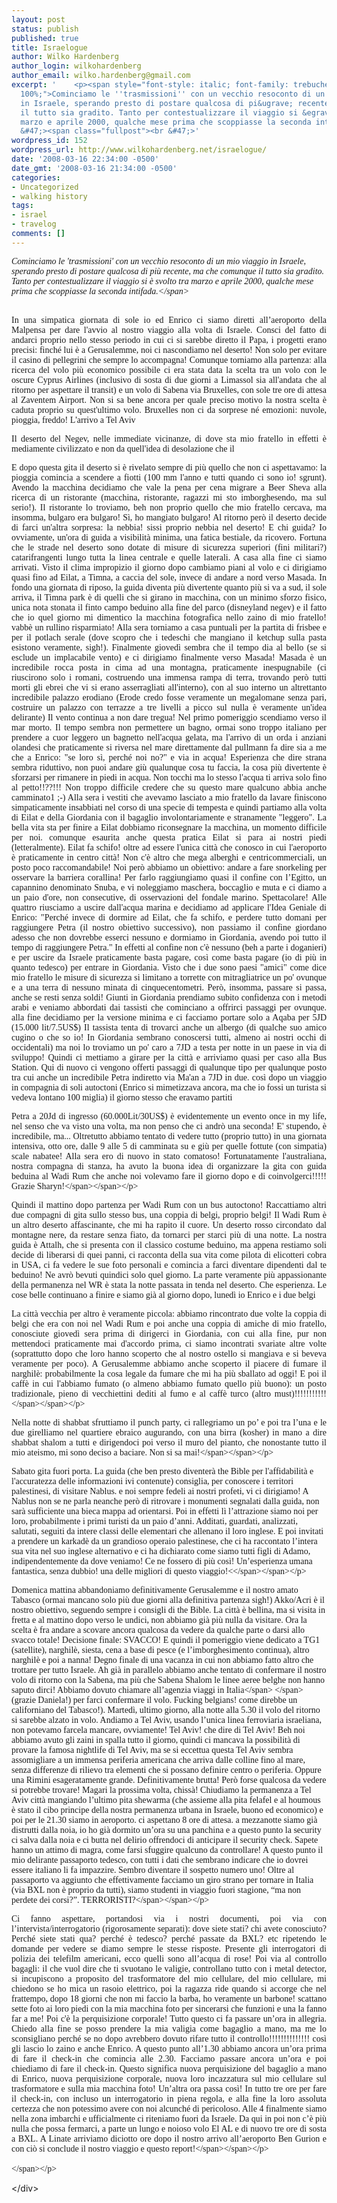 ```yaml
---
layout: post
status: publish
published: true
title: Israelogue
author: Wilko Hardenberg
author_login: wilkohardenberg
author_email: wilko.hardenberg@gmail.com
excerpt: '    <p><span style="font-style: italic; font-family: trebuchet ms; font-size:
  100%;">Cominciamo le ''trasmissioni'' con un vecchio resoconto di un mio viaggio
  in Israele, sperando presto di postare qualcosa di pi&ugrave; recente, ma che comunque
  il tutto sia gradito. Tanto per contestualizzare il viaggio si &egrave; svolto tra
  marzo e aprile 2000, qualche mese prima che scoppiasse la seconda intifada.<&#47;span><br
  &#47;><span class="fullpost"><br &#47;>'
wordpress_id: 152
wordpress_url: http://www.wilkohardenberg.net/israelogue/
date: '2008-03-16 22:34:00 -0500'
date_gmt: '2008-03-16 21:34:00 -0500'
categories:
- Uncategorized
- walking history
tags:
- israel
- travelog
comments: []
---
```

<p><span style="font-style: italic; font-family: trebuchet ms; font-size: 100%;">Cominciamo le 'trasmissioni' con un vecchio resoconto di un mio viaggio in Israele, sperando presto di postare qualcosa di pi&ugrave; recente, ma che comunque il tutto sia gradito. Tanto per contestualizzare il viaggio si &egrave; svolto tra marzo e aprile 2000, qualche mese prima che scoppiasse la seconda intifada.<&#47;span><br &#47;><span class="fullpost"><br &#47;><a id="more"></a><a id="more-152"></a></p>
<p class="HTMLBody" style="text-align: justify; font-family: trebuchet ms;"><span style="font-size: 100%;"><span style="font-family: trebuchet ms;">In una simpatica giornata di sole io ed Enrico ci siamo diretti all&rsquo;aeroporto della Malpensa per dare l'avvio al nostro viaggio alla volta di Israele. Consci del fatto di andarci proprio nello stesso periodo in cui ci si sarebbe diretto il Papa, i progetti erano precisi: finch&eacute; lui &egrave; a Gerusalemme, noi ci nascondiamo nel deserto! Non solo per evitare il casino di pellegrini che sempre lo accompagna! Comunque torniamo alla partenza: alla ricerca del volo pi&ugrave; economico possibile ci era stata data la scelta tra un volo con le oscure Cyprus Airlines (inclusivo di sosta di due giorni a Limassol sia all'andata che al ritorno per aspettare il transit) e un volo di Sabena via Bruxelles, con sole tre ore di attesa al Zaventem Airport. Non si sa bene ancora per quale preciso motivo la nostra scelta &egrave; caduta proprio su quest'ultimo volo. Bruxelles non ci da sorprese n&eacute; emozioni: nuvole, pioggia, freddo! L'arrivo a Tel Aviv<span style="font-size: 0;"> <&#47;span>era previsto per le 3.40 am, per la nostra preoccupazione. Ci sar&agrave; qualcosa di aperto? troveremo un mezzo per arrivare in citt&agrave;? etc.? Tutto vano, in piena notte a TA girava pi&ugrave; gente che a BXL nel tardo pomeriggio: addetti alla sicurezza (ovviamente, ci faremo l'abitudine), negozi aperti, banche funzionanti e bus che girano!!!!! Usciti dall'aeroporto e raggiunta la stazione dei bus ci attende il primo impatto con la realt&agrave; israeliana (e si sa che le prime impressioni...): se uno non &egrave; un militare o lo &egrave; stato o lo sar&agrave; (fanno eccezione i pinguini, pardon gli ultraortoddossi)! E' domenica, il primo giorno della settimana, tutti tornano ai propri posti<span style="font-size: 0;"> <&#47;span>e i bus letteralmente traboccano soldati (e soldatesse, e le divise donano ;-)) con regolamentare mitra sempre addosso. Inquietante, ma si fa in fretta l'abitudine a chiedere al proprio vicino: "Scusa ti spiacerebbe spostare il fucile, mi ci vorrei sedere io l&igrave;" o a schivare le canne di armi automatiche mentre si cammina. Comunque sembrano tutti tranquilli, gli standard relativi alle divise sembrano pi&ugrave; lassisti che nei paesi europei e loro, almeno molti di loro, sembrano provarci gusto a "giocare" con le armi. Il nostro obiettivo &egrave; un campus scientifico nel mezzo del deserto del Negev (Sede Boqer) dove mio fratello si trova, delegato a fare ricerca (un posto incredibile, ma di "sociale" non c'&egrave; veramente nulla se si eccettuano devastanti partite di frisbee e potlach improvvisati). Raggiungiamo il campus ancora in mattinata e a questo punto la nostra prima azione in terra d'Israele &egrave; crollare dal sonno sui letti forniti da mio fratello! Realizziamo solo poi dove ci troviamo adesso: in mezzo a un deserto, reale, puro e duro, nel quale le cose civili pi&ugrave; vicine sono un qibbutz e una caserma (certo posti che non danno l'idea di folle divertimento), le citt&agrave; pi&ugrave; vicine sono a 40 min. di pullman, e i pullman non ti portano proprio ovunque e proprio quando vuoi tu. Si fa impellente il bisogno di un mezzo di locomozione proprio e quindi luned&igrave; ci catapultiamo a Beer Sheva (la famosa citt&agrave; pi&ugrave; vicina, anch'essa per altro non sembra promettere divertimenti "folli") a noleggiare (eh s&igrave; crepi l'avarizia) una macchina! La nostra piccola, cara, maneggevole Daihatsu Charade! Una macchina che sembra non potere andare da nessuna parte e invece ti segue dove vuoi. Dotati finalmente del potente mezzo ci dirigiamo a visitare le citt&agrave; nabatee. Trattasi le citt&agrave; nabatee di ideazioni di un popoli di folli che avevano due grandi amori: il deserto e le scale. Le citt&agrave; sono incredibili, incastonate in luoghi dove c'&egrave; poco adesso (anzi una, Shivta, &egrave; proprio al centro di una zona di addestramento militare), mi immagino tra il 500bc e 500AD, ma dotate di ogni comfort concepibile per i tempi: cisterne, mulini d'olio comunitari, vinerie comuni etc.<span style="font-size: 0;"> <&#47;span><&#47;span><&#47;span><&#47;p></p>
<p class="HTMLBody" style="text-align: justify; font-family: trebuchet ms;"><span style="font-size: 100%;"><span style="font-family: trebuchet ms;">Il deserto del Negev, nelle immediate vicinanze, di dove sta mio fratello in effetti &egrave; mediamente civilizzato e non da quell'idea di desolazione che il<span style="font-size: 0;"> <&#47;span>deserto nel mio immaginario avrebbe dovuto dare, al parte pi&ugrave; incredibile per&ograve; l'abbiamo vista il giorno dopo le citt&agrave; nabatee: il Makhtesh Ramon, il pi&ugrave; grande cratere naturale del mondo, formatosi nel corso di un complicato processo di collassamento di una immensa volta rocciosa, che mio fratello ci ha spiegato ma io non ho registrato al 100%! Nel Makhtesh sembra che non ci sia un punto identico all'altro, un colore che non riesca a farsi rappresentare da una qualche sabbia . Abbiamo camminato un cinque ore<span style="font-size: 0;"> <&#47;span>tra le sabbie e le rocce di questa incredibile arena naturale, immersi nel silenzio che solo gli spazi sconfinati ti possono donare, guidati dagli efficientissimi sentieri israeliani (prob anch'essi studiati per il caso di un eventuale uso militare). Un esperienza difficilmente spiegabile a parole e, purtroppo, neanche le foto rendono ragione allo spettacolo (alla faccia della pubblicit&agrave; della Kodak), mancheranno sempre i colori veri, la possibilit&agrave; di toccare la sabbia, le ore impegnate a cercare fossili con alterne fortune, il vento, la polvere etc etc. Insomma se potete andateci!<&#47;span><&#47;span><&#47;p></p>
<p class="HTMLBody" style="text-align: justify; font-family: trebuchet ms;"><span style="font-size: 100%;"><span style="font-family: trebuchet ms;">E dopo questa gita il deserto si &egrave; rivelato sempre di pi&ugrave; quello che non ci aspettavamo: la pioggia comincia a scendere a fiotti (100 mm l'anno e tutti quando ci sono io! sgrunt). Avendo la macchina decidiamo che vale la pena per cena migrare a Beer Sheva alla ricerca di un ristorante (macchina, ristorante, ragazzi mi sto imborghesendo, ma sul serio!). Il ristorante lo troviamo, beh non proprio quello che mio fratello cercava, ma insomma, bulgaro era bulgaro! S&igrave;, ho mangiato bulgaro! Al ritorno per&ograve; il deserto decide di farci un'altra sorpresa: la nebbia! sissi proprio nebbia nel deserto! E chi guida? Io ovviamente, un'ora di guida a visibilit&agrave; minima, una fatica bestiale, da ricovero. Fortuna che le strade nel deserto sono dotate di misure di sicurezza superiori (fini militari?) catarifrangenti lungo tutta la linea centrale e quelle laterali. A casa alla fine ci siamo arrivati. Visto il clima impropizio il giorno dopo cambiamo piani al volo e ci dirigiamo quasi fino ad Eilat, a Timna, a caccia del sole, invece di andare a nord verso Masada. In fondo una giornata di riposo, la guida diventa pi&ugrave; divertente quanto pi&ugrave; si va a sud, il sole arriva, il Timna park &egrave; di quelli che si girano in macchina, con un minimo sforzo fisico, unica nota stonata il finto campo beduino alla fine del parco (disneyland negev) e il fatto che io quel giorno mi dimentico la macchina fotografica nello zaino di mio fratello! vabb&egrave; un rullino risparmiato! Alla sera torniamo a casa puntuali per la partita di frisbee e per il potlach serale (dove scopro che i tedeschi che mangiano il ketchup sulla pasta esistono veramente, sigh!). Finalmente gioved&igrave; sembra che il tempo dia al bello (se si esclude un implacabile vento) e ci dirigiamo finalmente verso Masada! Masada &egrave; un incredibile rocca posta in cima ad una montagna, praticamente inespugnabile (ci riuscirono solo i romani, costruendo una immensa rampa di terra, trovando per&ograve; tutti morti gli ebrei che vi si erano asserragliati all'interno), con al suo interno un altrettanto incredibile palazzo erodiano (Erode credo fosse veramente un megalomane senza pari, costruire un palazzo con terrazze a tre livelli a picco sul nulla &egrave; veramente un'idea delirante) Il vento continua a non dare tregua! Nel primo pomeriggio scendiamo verso il mar morto. Il tempo sembra non permettere un bagno, ormai sono troppo italiano per prendere a cuor leggero un bagnetto nell'acqua gelata, ma l'arrivo di un orda i anziani olandesi che praticamente si riversa nel mare direttamente dal pullmann fa dire sia a me che a Enrico: "se loro s&igrave;, perch&eacute; noi no?" e via in acqua! Esperienza che dire strana sembra riduttivo, non puoi andare gi&ugrave; qualunque cosa tu faccia, la cosa pi&ugrave; divertente &egrave; sforzarsi per rimanere in piedi in acqua. Non tocchi ma lo stesso l'acqua ti arriva solo fino al petto!!??!!! Non troppo difficile credere che su questo mare qualcuno abbia anche camminato1 ;-) Alla sera i vestiti che avevamo lasciato a mio fratello da lavare finiscono simpaticamente insabbiati nel corso di una specie di tempesta e quindi partiamo alla volta di Eilat e della Giordania con il bagaglio involontariamente e stranamente "leggero". La bella vita sta per finire a Eilat dobbiamo riconsegnare la macchina, un momento difficile per noi. comunque esaurita anche questa pratica Eilat si para ai nostri piedi (letteralmente). Eilat fa schifo! oltre ad essere l'unica citt&agrave; che conosco in cui l'aeroporto &egrave; praticamente in centro citt&agrave;! Non c'&egrave; altro che mega alberghi e centricommerciali, un posto poco raccomandabile! Noi per&ograve; abbiamo un obiettivo: andare a fare snorkeling per osservare la barriera corallina! Per farlo raggiungiamo quasi il confine con l&rsquo;Egitto, un capannino denominato Snuba, e vi noleggiamo maschera, boccaglio e muta e ci diamo a un paio d'ore, non consecutive, di osservazioni del fondale marino. Spettacolare! Alle quattro riusciamo a uscire dall'acqua marina e decidiamo ad applicare l'Idea Geniale di Enrico: "Perch&eacute; invece di dormire ad Eilat, che fa schifo, e perdere tutto domani per raggiungere Petra (il nostro obiettivo successivo), non passiamo il confine giordano adesso che non dovrebbe esserci nessuno e dormiamo in Giordania, avendo poi tutto il tempo di raggiungere Petra." In effetti al confine non c'&egrave; nessuno (beh a parte i doganieri) e per uscire da Israele praticamente basta pagare, cos&igrave; come basta pagare (io di pi&ugrave; in quanto tedesco) per entrare in Giordania. Visto che i due sono paesi "amici" come dice mio fratello le misure di sicurezza si limitano a torrette con mitragliatrice un po' ovunque e a una terra di nessuno minata di cinquecentometri. Per&ograve;, insomma, passare si passa, anche se resti senza soldi! Giunti in Giordania prendiamo subito confidenza con i metodi arabi e veniamo abbordati dai tassisti che cominciano a offrirci passaggi per ovunque. alla fine decidiamo per la versione minima e ci facciamo portare solo a Aqaba per 5JD (15.000 lit&#47;7.5US$) Il tassista tenta di trovarci anche un albergo (di qualche suo amico cugino o che so io! In Giordania sembrano conoscersi tutti, almeno ai nostri occhi di occidentali) ma noi lo troviamo un po' caro a 7JD a testa per notte in un paese in via di sviluppo! Quindi ci mettiamo a girare per la citt&agrave; e arriviamo quasi per caso alla Bus Station. Qui di nuovo ci vengono offerti passaggi di qualunque tipo per qualunque posto tra cui anche un incredibile Petra indiretto via Ma'an a 7JD in due. cos&igrave; dopo un viaggio in compagnia di soli autoctoni (Enrico si mimetizzava ancora, ma che io fossi un turista si vedeva lontano 100 miglia) il giorno stesso che eravamo partiti<span style="font-size: 0;"> <&#47;span>da casa di mio fratello siamo arrivati a Petra. e questo dopo aver discusso tutta la sera precedente se avremmo dovuto rinunciare a qualcosa per fare in tempo, cos&igrave; tutto sembrava risolversi da solo! Troppo stanchi ormai per capire prendiamo il primo albergo economico che il tassista ci offre (4JD a notte) e sveniamo nella nostra camerata.<br &#47;><&#47;span><&#47;span><&#47;p></p>
<p class="HTMLBody" style="text-align: justify; font-family: trebuchet ms;"><span style="font-size: 100%;"><span style="font-family: trebuchet ms;">Petra a 20Jd di ingresso (60.000Lit&#47;30US$) &egrave; evidentemente un evento once in my life, nel senso che va visto una volta, ma non penso che ci andr&ograve; una seconda! E' stupendo, &egrave; incredibile, ma... Oltretutto abbiamo tentato di vedere tutto (proprio tutto) in una giornata intensiva, otto ore, dalle 9 alle 5 di camminata su e gi&ugrave; per quelle fottute (con simpatia) scale nabatee! Alla sera ero di nuovo in stato comatoso! Fortunatamente l'australiana, nostra compagna di stanza, ha avuto la buona idea di organizzare la gita con guida beduina al Wadi Rum che anche noi volevamo fare il giorno dopo e di coinvolgerci!!!!! Grazie Sharyn!<&#47;span><&#47;span><&#47;p></p>
<p class="HTMLBody" style="text-align: justify; font-family: trebuchet ms;"><span style="font-size: 100%;"><span style="font-family: trebuchet ms;">Quindi il mattino dopo partenza per Wadi Rum con un bus autoctono! Raccattiamo altri due compagni di gita sullo stesso bus, una coppia di belgi, proprio belgi! Il Wadi Rum &egrave; un altro deserto affascinante, che mi ha rapito il cuore. Un deserto rosso circondato dal montagne nere, da restare senza fiato, da tornarci per starci pi&ugrave; di una notte. La nostra guida &egrave; Attalh, che si presenta con il classico costume beduino, ma appena restiamo soli decide di liberarsi di quei panni, ci racconta della sua vita come pilota di elicotteri cobra in USA, ci fa vedere le sue foto personali e comincia a farci diventare dipendenti dal te beduino! Ne avr&ograve; bevuti quindici solo quel giorno. La parte veramente pi&ugrave; appassionante della permanenza nel WR &egrave; stata la notte passata in tenda nel deserto. Che esperienza. Le cose belle continuano a finire e siamo gi&agrave; al giorno dopo, luned&igrave; io Enrico e i due belgi<span style="font-size: 0;"> <&#47;span>scendiamo alla volta di nuovo di Aqaba, mentre l'australiana si decide per restare! Aqaba, fa quasi pi&ugrave; schifo di Eilat, perch&eacute; &egrave; un luogo turistico ma straccione e sporco (incredibile!) Con luned&igrave; infine arriviamo al primo giorno del nostro viaggio in cui non vediamo o non facciamo qualcosa di meraviglioso. L&rsquo;evento pi&ugrave; significativo &egrave; il fatto che rientrando in Israele (e stavolta non si paga) le addette alla sicurezza non credono che io sia il legittimo proprietario del mio passaporto, e in effetti visto che non portavo gli occhiali, non avevo la barba , avevo i capelli pi&ugrave; corti nella foto, sembra che io quel passaporto l&rsquo;abbia onestamente rubato ad un bambino! Per sincerarsi della mia identit&agrave; (che metodi) la doganiera decide di chiedermi a bruciapelo, in tedesco, la mia data di nascita. Come se fosse un metodo sicuro. Per il resto una semplice, devastante, giornata di spostamento con i mezzi pubblici. Come rimpiangiamo la nostra macchinino in quel momento! Arriviamo stremati alla sera al campus da mio fratello, il giorno dopo un po' di relax con un breve giro a visitare una vicina fonte e poi nel pomeriggio ci dirigiamo a Jerusalem! Primo impatto con la civilt&agrave; dopo quasi dieci giorni di deserto e natura: traffico, sirene, interventi di polizia, ci sembra di impazzire! Dopo un'oretta raggiungiamo l'ostello che abbiamo scelto dalla guida (LP forever)con il criterio di quello che sembra pi&ugrave; divertente! e c'abbiamo azzeccato: il Tabasco Hostel &egrave; un luogo assolutamente hippie, dotato di ristorante-bar-disco molto economico nel sottoscala, con happy hour due ore al giorno e punch party (bevi tutto quello che puoi per poco) al venerd&igrave; sera!<span style="font-size: 0;"> <&#47;span>La nostra decisione &egrave; immediata, la strada ci ha gi&agrave; stancati, questa diventer&agrave; la nostra base per un bel po'! Gerusalemme &egrave; incredibile per le culture che vi si affrontano, per il passaggio veloce da un quartiere arabo, assolutamente incasinato, a un quartiere ebraico che sembra finto, e lo &egrave; visto che lo hanno ricostruito tutto tra il '67 e l'82 dopo che i giordani, secondo una tradizione gerosolimitana introdotta gi&agrave; dai romani nel 70AD, l'avevano spianato nel '48. Le regola &egrave;: chi invade spiana! A seguito di questa regola i monumenti della citt&agrave; lasciano un po' a desiderare, tutto &egrave; praticamente nuovo (la cupola della moschea &egrave; in alluminio anodizzato, pagato dai Paesi del Golfo), la chiesa del Sacro Sepolcro &egrave; la pi&ugrave; brutta chiesa che possa esserci, una specie di collage di brutte chiese. Ma l'ambiente della citt&agrave; &egrave; stupefacente, persino per un ateo incallito come me: le masse di gente attorno al muro del pianto che pregano, ballano, cantano, il canto del muezzin ogni giorno, una specie di atmosfera "nonostante tutto" bella (che cazzo vorr&agrave; dire poi questo!) che va al di l&agrave; dei monumenti, ma molto al di l&agrave;! Questa comunque &egrave; solo la citt&agrave; vecchia (che oltretutto dopo il tramonto se si eccettua il tabasco, chiude quasi del tutto) mentre la maggior parte della citt&agrave; nuova potrebbe trovarsi ovunque nel mondo, la gente esce tranquillamente al shabbat fregandosene allegramente dei precetti religiosi, nulla, a parte le scritte inintelligibili, farebbe pensare di trovarsi nella citt&agrave; santa delle religioni monoteiste. Qui un'eccezione &egrave; Mea Sharim, il quartiere ultraortodosso, un quartiere povero e cadente, uscito da un altro tempo, che sembra uno shtetl dell'Europa orientale. Un cambio radicale rispetto al mondo rutilante della zona dei locali.<<&#47;span><&#47;span><&#47;p></p>
<p class="HTMLBody" style="text-align: justify; font-family: trebuchet ms;"><span style="font-size: 100%;"><span style="font-family: trebuchet ms;">La citt&agrave; vecchia per altro &egrave; veramente piccola: abbiamo rincontrato due volte la coppia di belgi che era con noi nel Wadi Rum e poi anche una coppia di amiche di mio fratello, conosciute gioved&igrave; sera prima di dirigerci in Giordania, con cui alla fine, pur non mettendoci praticamente mai d'accordo prima, ci siamo incontrati svariate altre volte (soprattutto dopo che loro hanno scoperto che al nostro ostello si mangiava e si beveva veramente per poco). A Gerusalemme abbiamo anche scoperto il piacere di fumare il narghil&egrave;: probabilmente la cosa legale da fumare che mi ha pi&ugrave; sballato ad oggi! E poi il caff&egrave; in cui l'abbiamo fumato (o almeno abbiamo fumato quello pi&ugrave; buono): un posto tradizionale, pieno di vecchiettini dediti al fumo e al caff&egrave; turco (altro must)!!!!!!!!!!!<&#47;span><&#47;span><&#47;p></p>
<p class="HTMLBody" style="text-align: justify; font-family: trebuchet ms;"><span style="font-size: 100%;"><span style="font-family: trebuchet ms;">Nella notte di shabbat sfruttiamo il punch party, ci rallegriamo un po&rsquo; e poi tra l&rsquo;una e le due girelliamo nel quartiere ebraico augurando, con una birra (kosher) in mano a dire shabbat shalom a tutti e dirigendoci poi verso il muro del pianto, che nonostante tutto il mio ateismo, mi sono deciso a baciare. Non si sa mai!<&#47;span><&#47;span><&#47;p></p>
<p class="MsoBodyText" style="line-height: normal;"><span style="font-size: 100%;"><span style="font-family: trebuchet ms;">Sabato gita fuori porta. La guida (che ben presto diventer&agrave; the Bible per l'affidabilit&agrave; e l'accuratezza delle informazioni ivi contenute) consiglia, per conoscere i territori palestinesi, di visitare Nablus. e noi sempre fedeli ai nostri profeti, vi ci dirigiamo! A Nablus non se ne parla neanche per&ograve; di ritrovare i monumenti segnalati dalla guida, non sar&agrave; sufficiente una bieca mappa ad orientarsi. Poi in effetti l&igrave; l&rsquo;attrazione siamo noi per loro, probabilmente i primi turisti da un paio d&rsquo;anni. Additati, guardati, analizzati, salutati, seguiti da intere classi delle elementari che allenano il loro inglese. E poi invitati a prendere un karkad&egrave; da un grandioso operaio palestinese, che ci ha raccontato l&rsquo;intera sua vita nel suo inglese alternativo e ci ha dichiarato come siamo tutti figli di Adamo, indipendentemente da dove veniamo! Ce ne fossero di pi&ugrave; cos&igrave;! Un&rsquo;esperienza umana fantastica, senza dubbio! una delle migliori di questo viaggio!<<&#47;span><&#47;span><&#47;p></p>
<p class="MsoBodyText" style="line-height: normal;"><span style="font-family: trebuchet ms;"><span style="font-size: 100%;">Domenica mattina abbandoniamo definitivamente Gerusalemme e il nostro amato Tabasco (ormai mancano solo pi&ugrave; due giorni alla definitiva partenza sigh!) Akko&#47;Acri &egrave; il nostro obiettivo, seguendo sempre i consigli di the Bible. La citt&agrave; &egrave; bellina, ma si visita in fretta e al mattino dopo verso le undici, non abbiamo gi&agrave; pi&ugrave; nulla da visitare. Ora la scelta &egrave; fra andare a scovare ancora qualcosa da vedere da qualche parte o darsi allo svacco totale! Decisione finale: SVACCO! E quindi il pomeriggio viene dedicato a TG1 (satellite), narghil&egrave;, siesta, cena a base di pesce (e l&rsquo;imborghesimento continua), altro narghil&egrave; e poi a nanna! Degno finale di una vacanza in cui non abbiamo fatto altro che trottare per tutto Israele. Ah gi&agrave; in parallelo abbiamo anche tentato di confermare il nostro volo di ritorno con la Sabena, ma pi&ugrave; che Sabena Shalom le linee aeree belghe non hanno saputo dirci! Abbiamo dovuto chiamare all&rsquo;agenzia viaggi in Italia<&#47;span><span style="font-size: 100%;"> <&#47;span><span style="font-size: 100%;">(grazie Daniela!) per farci confermare il volo. Fucking belgians! come direbbe un californiano del Tabasco!). Marted&igrave;, ultimo giorno, alla notte alla 5.30 il volo del ritorno si sarebbe alzato in volo. Andiamo a Tel Aviv, usando l&rsquo;unica linea ferroviaria israeliana, non potevamo farcela mancare, ovviamente! Tel Aviv! che dire di Tel Aviv! Beh noi abbiamo avuto gli zaini in spalla tutto il giorno, quindi ci mancava la possibilit&agrave; di provare la famosa nightlife di Tel Aviv, ma se si eccettua questa Tel Aviv sembra assomigliare a un immensa periferia americana che arriva dalle colline fino al mare, senza differenze di rilievo tra elementi che si possano definire centro o periferia. Oppure una Rimini esageratamente grande. Definitivamente brutta! Per&ograve; forse qualcosa da vedere si potrebbe trovare! Magari la prossima volta, chiss&agrave;! Chiudiamo la permanenza a Tel Aviv citt&agrave; mangiando l&rsquo;ultimo pita shewarma (che assieme alla pita felafel e al houmous &egrave; stato il cibo principe della nostra permanenza urbana in Israele, buono ed economico) e poi per le 21.30 siamo in aeroporto. ci aspettano 8 ore di attesa. a mezzanotte siamo gi&agrave; distrutti dalla noia, io ho gi&agrave; dormito un&rsquo;ora su una panchina e a questo punto la security ci salva dalla noia e ci butta nel delirio offrendoci di anticipare il security check. Sapete hanno un attimo di magra, come farsi sfuggire qualcuno da controllare! A questo punto il mio delirante passaporto tedesco, con tutti i dati che sembrano indicare che io dovrei essere italiano li fa impazzire. Sembro diventare il sospetto numero uno! Oltre al passaporto va aggiunto che effettivamente facciamo un giro strano per tornare in Italia (via BXL non &egrave; proprio da tutti), siamo studenti in viaggio fuori stagione, &ldquo;ma non perdete dei corsi?&rdquo;. TERRORISTI?<&#47;span><&#47;span><&#47;p></p>
<p class="MsoBodyText" style="line-height: normal; text-align: justify;"><span><span style="font-family: trebuchet ms; font-size: 100%;">Ci fanno aspettare, portandosi via i nostri documenti, poi via con l&rsquo;intervista&#47;interrogatorio (rigorosamente separati): dove siete stati? chi avete conosciuto? Perch&eacute; siete stati qua? perch&eacute; &egrave; tedesco? perch&eacute; passate da BXL? etc ripetendo le domande per vedere se diamo sempre le stesse risposte. Presente gli interrogatori di polizia dei telefilm americani, ecco quelli sono all&rsquo;acqua di rose! Poi via al controllo bagagli: il che vuol dire che ti svuotano le valigie, controllano tutto con i metal detector, si incupiscono a proposito del trasformatore del mio cellulare, del mio cellulare, mi chiedono se ho mica un rasoio elettrico, poi la ragazza ride quando si accorge che nel frattempo, dopo 18 giorni che non mi faccio la barba, ho veramente un barbone! scattano sette foto ai loro piedi con la mia macchina foto per sincerarsi che funzioni e una la fanno far a me! Poi c'&egrave; la perquisizione corporale! Tutto questo ci fa passare un&rsquo;ora in allegria. Chiedo alla fine se posso prendere la mia valigia come bagaglio a mano, ma me lo sconsigliano perch&eacute; se no dopo avrebbero dovuto rifare tutto il controllo!!!!!!!!!!!!!! cos&igrave; gli lascio lo zaino e anche Enrico. A questo punto all&rsquo;1.30 abbiamo ancora un&rsquo;ora prima di fare il check-in che comincia alle 2.30. Facciamo passare ancora un&rsquo;ora e poi chiediamo di fare il check-in. Questo significa nuova perquisizione del bagaglio a mano di Enrico, nuova perquisizione corporale, nuova loro incazzatura sul mio cellulare sul trasformatore e sulla mia macchina foto! Un&rsquo;altra ora passa cos&igrave;! In tutto tre ore per fare il check-in, con incluso un interrogatorio in piena regola, e alla fine la loro assoluta certezza che non potessimo avere con noi alcunch&eacute; di pericoloso. Alle 4 finalmente siamo nella zona imbarchi e ufficialmente ci riteniamo fuori da Israele. Da qui in poi non c&rsquo;&egrave; pi&ugrave; nulla che possa fermarci, a parte un lungo e noioso volo El AL e di nuovo tre ore di sosta a BXL. A Linate arriviamo diciotto ore dopo il nostro arrivo all&rsquo;aeroporto Ben Gurion e con ci&ograve; si conclude il nostro viaggio e questo report!<&#47;span><&#47;span><&#47;p><br />
<br &#47;><&#47;span><&#47;p></p>
<div class="blogger-post-footer"><&#47;div></p>
